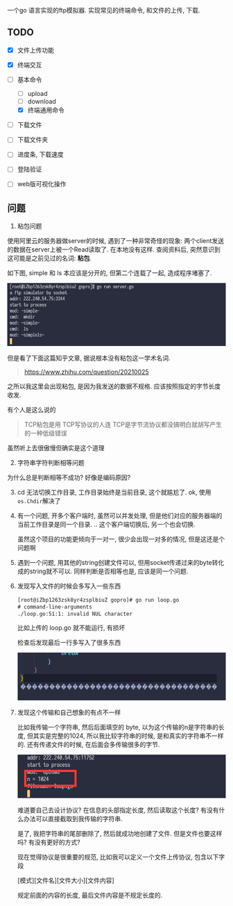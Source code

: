 一个go 语言实现的ftp模拟器. 实现常见的终端命令, 和文件的上传, 下载.

## TODO
- [x] 文件上传功能
- [x] 终端交互
- [ ] 基本命令
    - [ ] upload
    - [ ] download
    - [x] 终端通用命令
- [ ] 下载文件
- [ ] 下载文件夹 
- [ ] 进度条, 下载速度
- [ ] 登陆验证
- [ ] web版可视化操作





## 问题

1. 粘包问题

使用阿里云的服务器做server的时候, 遇到了一种非常奇怪的现象: 两个client发送的数据在server上被一个Read读取了. 在本地没有这样. 查阅资料后, 突然意识到这可能是之前见过的名词: **粘包**. 

如下图, simple 和 ls 本应该是分开的, 但第二个连载了一起, 造成程序堵塞了. 

![1575191252612](assets/1575191252612.png)

但是看了下面这篇知乎文章, 据说根本没有粘包这一学术名词. 

>  https://www.zhihu.com/question/20210025

之所以我这里会出现粘包, 是因为我发送的数据不规格. 应该按照指定的字节长度收发.

有个人是这么说的

> TCP粘包是用 TCP写协议的人连 TCP是字节流协议都没搞明白就胡写产生的一种低级错误

虽然听上去很傲慢但确实是这个道理



2. 字符串字符判断相等问题

为什么总是判断相等不成功? 好像是编码原因?



3. cd 无法切换工作目录, 工作目录始终是当前目录, 这个就尴尬了. ok, 使用`os.Chdir`解决了



4. 有一个问题, 开多个客户端时, 虽然可以并发处理, 但是他们对应的服务器端的当前工作目录是同一个目录. .. 这个客户端切换后, 另一个也会切换. 

    虽然这个项目的功能更倾向于一对一, 很少会出现一对多的情况, 但是这还是个问题啊



5. 遇到一个问题, 用其他的string创建文件可以, 但用socket传递过来的byte转化成的string就不可以. 同样判断是否相等也是, 应该是同一个问题.



6. 发现写入文件的时候会多写入一些东西

    ```
    [root@iZbp1263zsk8yr4zsplbiuZ gopro]# go run loop.go
    # command-line-arguments
    ./loop.go:51:1: invalid NUL character
    ```

    比如上传的 loop.go 就不能运行, 有损坏

    检查后发现最后一行多写入了很多东西

    ![1575215134155](assets/1575215134155.png)



7. 发现这个传输和自己想象的有点不一样

    比如我传输一个字符串, 然后后面填空的 byte, 以为这个传输的n是字符串的长度, 但其实是完整的1024, 所以我比较字符串的时候, 是和真实的字符串不一样的. 还有传递文件的时候, 在后面会多传输很多的字节. 

    ![1575215407889](assets/1575215407889.png)

    难道要自己去设计协议? 在信息的头部指定长度, 然后读取这个长度? 有没有什么办法可以直接截取到我传输的字符串. 

    是了, 我把字符串的尾部删除了, 然后就成功地创建了文件. 但是文件也要这样吗? 有没有更好的方式?

    现在觉得协议是很重要的规范, 比如我可以定义一个文件上传协议, 包含以下字段

    \[模式]\[文件名]\[文件大小]\[文件内容]

    规定前面的内容的长度, 最后文件内容是不规定长度的.